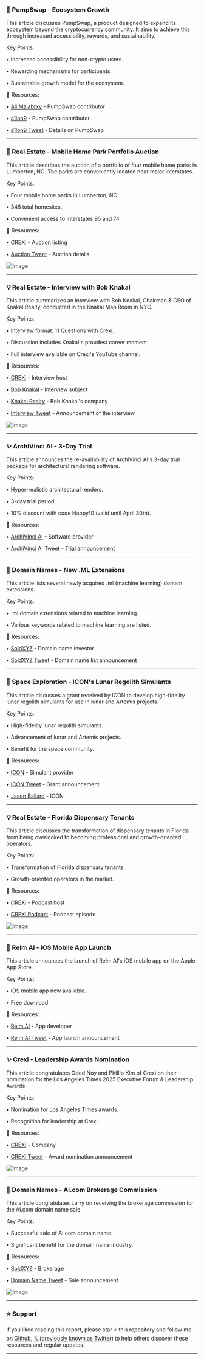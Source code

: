 ### 🤖 PumpSwap - Ecosystem Growth

This article discusses PumpSwap, a product designed to expand its ecosystem beyond the cryptocurrency community.  It aims to achieve this through increased accessibility, rewards, and sustainability.


Key Points:

• Increased accessibility for non-crypto users.

• Rewarding mechanisms for participants.

• Sustainable growth model for the ecosystem.


🔗 Resources:

• [Ali Malabrxy](https://x.com/alimalabrxy) - PumpSwap contributor

• [a1lon9](https://x.com/a1lon9) - PumpSwap contributor

• [a1lon9 Tweet](https://x.com/a1lon9/status/1902763529666507181) -  Details on PumpSwap


---
### 🚀 Real Estate - Mobile Home Park Portfolio Auction

This article describes the auction of a portfolio of four mobile home parks in Lumberton, NC.  The parks are conveniently located near major interstates.


Key Points:

• Four mobile home parks in Lumberton, NC.

• 348 total homesites.

• Convenient access to Interstates 95 and 74.


🔗 Resources:

• [CREXi](https://x.com/CREXinc) - Auction listing

• [Auction Tweet](https://x.com/CREXinc/status/1915498121012088883) - Auction details

![Image](https://pbs.twimg.com/media/GpU2mu5bYAII-cw?format=jpg&name=small)


---
### 💡 Real Estate - Interview with Bob Knakal

This article summarizes an interview with Bob Knakal, Chairman & CEO of Knakal Realty, conducted in the Knakal Map Room in NYC.


Key Points:

• Interview format: 11 Questions with Crexi.

• Discussion includes Knakal's proudest career moment.

• Full interview available on Crexi's YouTube channel.


🔗 Resources:

• [CREXi](https://x.com/CREXinc) - Interview host

• [Bob Knakal](https://x.com/BobKnakal) - Interview subject

• [Knakal Realty](https://x.com/BKRealEstateAdv) - Bob Knakal's company

• [Interview Tweet](https://x.com/CREXinc/status/1912976938836123663) - Announcement of the interview

![Image](https://pbs.twimg.com/media/GoxCXqpWcAAMUGT.jpg)


---
### ✨ ArchiVinci AI - 3-Day Trial

This article announces the re-availability of ArchiVinci AI's 3-day trial package for architectural rendering software.


Key Points:

• Hyper-realistic architectural renders.

• 3-day trial period.

• 10% discount with code Happy10 (valid until April 30th).


🔗 Resources:

• [ArchiVinci AI](https://x.com/ArchiVinciAI) - Software provider

• [ArchiVinci AI Tweet](https://x.com/ArchiVinciAI/status/1912888547524084100) - Trial announcement


---
### 🤖 Domain Names - New .ML Extensions

This article lists several newly acquired .ml (machine learning) domain extensions.


Key Points:

• .ml domain extensions related to machine learning.

• Various keywords related to machine learning are listed.


🔗 Resources:

• [SoldXYZ](https://x.com/SoldXyz) - Domain name investor

• [SoldXYZ Tweet](https://x.com/SoldXyz/status/1912689954016370892) - Domain name list announcement


---
### 🚀 Space Exploration - ICON's Lunar Regolith Simulants

This article discusses a grant received by ICON to develop high-fidelity lunar regolith simulants for use in lunar and Artemis projects.


Key Points:

• High-fidelity lunar regolith simulants.

• Advancement of lunar and Artemis projects.

• Benefit for the space community.


🔗 Resources:

• [ICON](https://iconbuild.com/simulants) - Simulant provider

• [ICON Tweet](https://x.com/JasonDBallard/status/1912654770369884618) - Grant announcement

• [Jason Ballard](https://x.com/JasonDBallard) - ICON


---
### 💡 Real Estate - Florida Dispensary Tenants

This article discusses the transformation of dispensary tenants in Florida from being overlooked to becoming professional and growth-oriented operators.


Key Points:

• Transformation of Florida dispensary tenants.

• Growth-oriented operators in the market.


🔗 Resources:

• [CREXi](https://x.com/CREXinc) - Podcast host

• [CREXi Podcast](https://x.com/CREXinc/status/1912585386468978858) - Podcast episode


![Image](https://pbs.twimg.com/media/GoreQV0XEAIOr3n.jpg)


---
### 🚀 Relm AI - iOS Mobile App Launch

This article announces the launch of Relm AI's iOS mobile app on the Apple App Store.


Key Points:

• iOS mobile app now available.

• Free download.


🔗 Resources:

• [Relm AI](https://x.com/relm_ai) - App developer

• [Relm AI Tweet](https://x.com/relm_ai/status/1904495664295252426) - App launch announcement



---
### ✨ Crexi - Leadership Awards Nomination

This article congratulates Oded Noy and Phillip Kim of Crexi on their nomination for the Los Angeles Times 2025 Executive Forum & Leadership Awards.


Key Points:

• Nomination for Los Angeles Times awards.

• Recognition for leadership at Crexi.


🔗 Resources:

• [CREXi](https://x.com/CREXinc) - Company

• [CREXi Tweet](https://x.com/CREXinc/status/1904223375100432467) - Award nomination announcement

![Image](https://pbs.twimg.com/media/Gm0ozR1bwAAt8o6?format=jpg&name=small)


---
### 🚀 Domain Names - Ai.com Brokerage Commission

This article congratulates Larry on receiving the brokerage commission for the Ai.com domain name sale.


Key Points:

• Successful sale of Ai.com domain name.

• Significant benefit for the domain name industry.


🔗 Resources:

• [SoldXYZ](https://x.com/SoldXyz) - Brokerage

• [Domain Name Tweet](https://x.com/domainname/status/1896062920053993813) - Sale announcement

![Image](https://pbs.twimg.com/media/GlArKz_WAAACD_J?format=jpg&name=small)


---

### ⭐️ Support

If you liked reading this report, please star ⭐️ this repository and follow me on [Github](https://github.com/Drix10), [𝕏 (previously known as Twitter)](https://x.com/DRIX_10_) to help others discover these resources and regular updates.

---